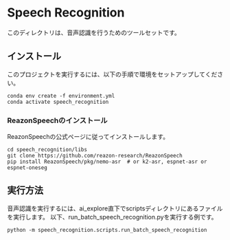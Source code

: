 # Speech Recognition

このディレクトリは、音声認識を行うためのツールセットです。

## インストール

このプロジェクトを実行するには、以下の手順で環境をセットアップしてください。

```
conda env create -f environment.yml
conda activate speech_recognition
```

### ReazonSpeechのインストール
ReazonSpeechの公式ページに従ってインストールします。
```
cd speech_recognition/libs
git clone https://github.com/reazon-research/ReazonSpeech
pip install ReazonSpeech/pkg/nemo-asr  # or k2-asr, espnet-asr or espnet-oneseg
```

## 実行方法

音声認識を実行するには、ai_explore直下でscriptsディレクトリにあるファイルを実行します。
以下、run_batch_speech_recognition.pyを実行する例です。

```
python -m speech_recognition.scripts.run_batch_speech_recognition
```
